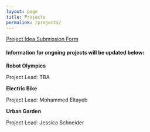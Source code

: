 ```yaml
---
layout: page
title: Projects
permalink: /projects/
---
```


[Project Idea Submission Form](https://forms.gle/eChS3GCib4n7VwJk8)

#### Information for ongoing projects will be updated below:

**Robot Olympics**

Project Lead: TBA

**Electric Bike**

Project Lead: Mohammed Eltayeb

**Urban Garden**

Project Lead: Jessica Schneider
